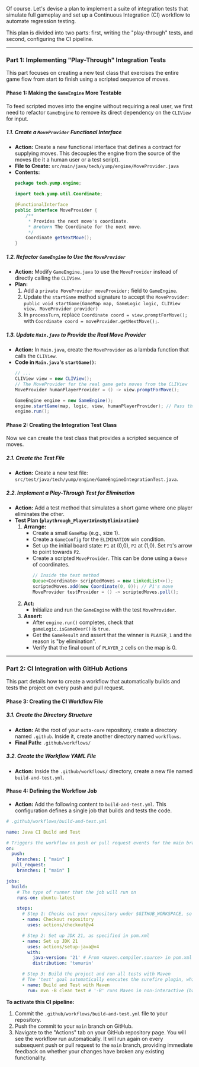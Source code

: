Of course. Let's devise a plan to implement a suite of integration tests that simulate full gameplay and set up a Continuous Integration (CI) workflow to automate regression testing.

This plan is divided into two parts: first, writing the "play-through" tests, and second, configuring the CI pipeline.

---
### **Part 1: Implementing "Play-Through" Integration Tests**

This part focuses on creating a new test class that exercises the entire game flow from start to finish using a scripted sequence of moves.

#### **Phase 1: Making the `GameEngine` More Testable**

To feed scripted moves into the engine without requiring a real user, we first need to refactor `GameEngine` to remove its direct dependency on the `CLIView` for input.

##### **1.1. Create a `MoveProvider` Functional Interface**
* **Action:** Create a new functional interface that defines a contract for supplying moves. This decouples the engine from the source of the moves (be it a human user or a test script).
* **File to Create:** `src/main/java/tech/yump/engine/MoveProvider.java`
* **Contents:**
    ```java
    package tech.yump.engine;

    import tech.yump.util.Coordinate;

    @FunctionalInterface
    public interface MoveProvider {
        /**
         * Provides the next move's coordinate.
         * @return The Coordinate for the next move.
         */
        Coordinate getNextMove();
    }
    ```

##### **1.2. Refactor `GameEngine` to Use the `MoveProvider`**
* **Action:** Modify `GameEngine.java` to use the `MoveProvider` instead of directly calling the `CLIView`.
* **Plan:**
    1.  Add a `private MoveProvider moveProvider;` field to `GameEngine`.
    2.  Update the `startGame` method signature to accept the `MoveProvider`:
        `public void startGame(GameMap map, GameLogic logic, CLIView view, MoveProvider provider)`
    3.  In `processTurn`, replace `Coordinate coord = view.promptForMove();` with `Coordinate coord = moveProvider.getNextMove();`.

##### **1.3. Update `Main.java` to Provide the Real Move Provider**
* **Action:** In `Main.java`, create the `MoveProvider` as a lambda function that calls the `CLIView`.
* **Code in `Main.java`'s `startGame()`:**
    ```java
    // ...
    CLIView view = new CLIView();
    // The MoveProvider for the real game gets moves from the CLIView
    MoveProvider humanPlayerProvider = () -> view.promptForMove();

    GameEngine engine = new GameEngine();
    engine.startGame(map, logic, view, humanPlayerProvider); // Pass the provider
    engine.run();
    ```

#### **Phase 2: Creating the Integration Test Class**

Now we can create the test class that provides a scripted sequence of moves.

##### **2.1. Create the Test File**
* **Action:** Create a new test file: `src/test/java/tech/yump/engine/GameEngineIntegrationTest.java`.

##### **2.2. Implement a Play-Through Test for Elimination**
* **Action:** Add a test method that simulates a short game where one player eliminates the other.
* **Test Plan (`playthrough_Player1WinsByElimination`)**
    1.  **Arrange:**
        * Create a small `GameMap` (e.g., size 1).
        * Create a `GameConfig` for the `ELIMINATION` win condition.
        * Set up the initial board state: `P1` at (0,0), `P2` at (1,0). Set `P1`'s arrow to point towards `P2`.
        * Create a scripted `MoveProvider`. This can be done using a `Queue` of coordinates.
            ```java
            // Inside the test method
            Queue<Coordinate> scriptedMoves = new LinkedList<>();
            scriptedMoves.add(new Coordinate(0, 0)); // P1's move
            MoveProvider testProvider = () -> scriptedMoves.poll();
            ```
    2.  **Act:**
        * Initialize and run the `GameEngine` with the test `MoveProvider`.
    3.  **Assert:**
        * After `engine.run()` completes, check that `gameLogic.isGameOver()` is `true`.
        * Get the `GameResult` and assert that the winner is `PLAYER_1` and the reason is "by elimination".
        * Verify that the final count of `PLAYER_2` cells on the map is 0.

---
### **Part 2: CI Integration with GitHub Actions**

This part details how to create a workflow that automatically builds and tests the project on every push and pull request.

#### **Phase 3: Creating the CI Workflow File**

##### **3.1. Create the Directory Structure**
* **Action:** At the root of your `octa-core` repository, create a directory named `.github`. Inside it, create another directory named `workflows`.
* **Final Path:** `.github/workflows/`

##### **3.2. Create the Workflow YAML File**
* **Action:** Inside the `.github/workflows/` directory, create a new file named `build-and-test.yml`.

#### **Phase 4: Defining the Workflow Job**

* **Action:** Add the following content to `build-and-test.yml`. This configuration defines a single job that builds and tests the code.

```yaml
# .github/workflows/build-and-test.yml

name: Java CI Build and Test

# Triggers the workflow on push or pull request events for the main branch
on:
  push:
    branches: [ "main" ]
  pull_request:
    branches: [ "main" ]

jobs:
  build:
    # The type of runner that the job will run on
    runs-on: ubuntu-latest

    steps:
      # Step 1: Checks out your repository under $GITHUB_WORKSPACE, so your job can access it
      - name: Checkout repository
        uses: actions/checkout@v4

      # Step 2: Set up JDK 21, as specified in pom.xml
      - name: Set up JDK 21
        uses: actions/setup-java@v4
        with:
          java-version: '21' # From <maven.compiler.source> in pom.xml
          distribution: 'temurin'

      # Step 3: Build the project and run all tests with Maven
      # The 'test' goal automatically executes the surefire plugin, which runs JUnit tests.
      - name: Build and Test with Maven
        run: mvn -B clean test # '-B' runs Maven in non-interactive (batch) mode

```

**To activate this CI pipeline:**
1.  Commit the `.github/workflows/build-and-test.yml` file to your repository.
2.  Push the commit to your `main` branch on GitHub.
3.  Navigate to the "Actions" tab on your GitHub repository page. You will see the workflow run automatically. It will run again on every subsequent push or pull request to the `main` branch, providing immediate feedback on whether your changes have broken any existing functionality.